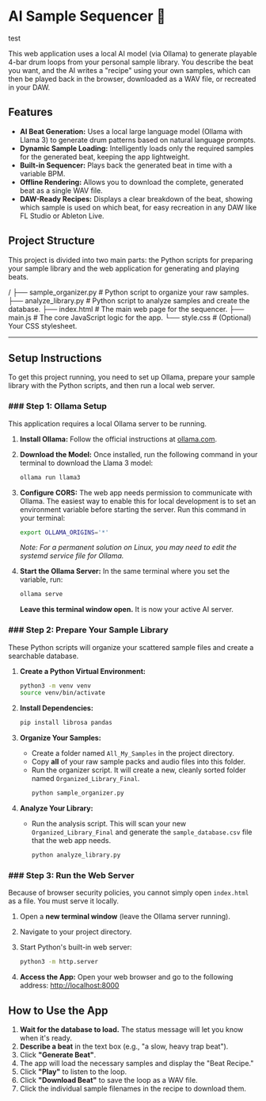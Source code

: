# AI Sample Sequencer 🎵

test

This web application uses a local AI model (via Ollama) to generate playable 4-bar drum loops from your personal sample library. You describe the beat you want, and the AI writes a "recipe" using your own samples, which can then be played back in the browser, downloaded as a WAV file, or recreated in your DAW.

## Features

-   **AI Beat Generation:** Uses a local large language model (Ollama with Llama 3) to generate drum patterns based on natural language prompts.
-   **Dynamic Sample Loading:** Intelligently loads only the required samples for the generated beat, keeping the app lightweight.
-   **Built-in Sequencer:** Plays back the generated beat in time with a variable BPM.
-   **Offline Rendering:** Allows you to download the complete, generated beat as a single WAV file.
-   **DAW-Ready Recipes:** Displays a clear breakdown of the beat, showing which sample is used on which beat, for easy recreation in any DAW like FL Studio or Ableton Live.

## Project Structure

This project is divided into two main parts: the Python scripts for preparing your sample library and the web application for generating and playing beats.


/
├── sample_organizer.py     # Python script to organize your raw samples.
├── analyze_library.py      # Python script to analyze samples and create the database.
├── index.html              # The main web page for the sequencer.
├── main.js                 # The core JavaScript logic for the app.
└── style.css               # (Optional) Your CSS stylesheet.


---

## Setup Instructions

To get this project running, you need to set up Ollama, prepare your sample library with the Python scripts, and then run a local web server.

### ### Step 1: Ollama Setup

This application requires a local Ollama server to be running.

1.  **Install Ollama:** Follow the official instructions at [ollama.com](https://ollama.com/).

2.  **Download the Model:** Once installed, run the following command in your terminal to download the Llama 3 model:
    ```bash
    ollama run llama3
    ```

3.  **Configure CORS:** The web app needs permission to communicate with Ollama. The easiest way to enable this for local development is to set an environment variable before starting the server. Run this command in your terminal:
    ```bash
    export OLLAMA_ORIGINS='*'
    ```
    *Note: For a permanent solution on Linux, you may need to edit the systemd service file for Ollama.*

4.  **Start the Ollama Server:** In the same terminal where you set the variable, run:
    ```bash
    ollama serve
    ```
    **Leave this terminal window open.** It is now your active AI server.

### ### Step 2: Prepare Your Sample Library

These Python scripts will organize your scattered sample files and create a searchable database.

1.  **Create a Python Virtual Environment:**
    ```bash
    python3 -m venv venv
    source venv/bin/activate
    ```

2.  **Install Dependencies:**
    ```bash
    pip install librosa pandas
    ```

3.  **Organize Your Samples:**
    -   Create a folder named `All_My_Samples` in the project directory.
    -   Copy **all** of your raw sample packs and audio files into this folder.
    -   Run the organizer script. It will create a new, cleanly sorted folder named `Organized_Library_Final`.
        ```bash
        python sample_organizer.py
        ```

4.  **Analyze Your Library:**
    -   Run the analysis script. This will scan your new `Organized_Library_Final` and generate the `sample_database.csv` file that the web app needs.
        ```bash
        python analyze_library.py
        ```

### ### Step 3: Run the Web Server

Because of browser security policies, you cannot simply open `index.html` as a file. You must serve it locally.

1.  Open a **new terminal window** (leave the Ollama server running).
2.  Navigate to your project directory.
3.  Start Python's built-in web server:
    ```bash
    python3 -m http.server
    ```

4.  **Access the App:** Open your web browser and go to the following address:
    [http://localhost:8000](http://localhost:8000)

## How to Use the App

1.  **Wait for the database to load.** The status message will let you know when it's ready.
2.  **Describe a beat** in the text box (e.g., "a slow, heavy trap beat").
3.  Click **"Generate Beat"**.
4.  The app will load the necessary samples and display the "Beat Recipe."
5.  Click **"Play"** to listen to the loop.
6.  Click **"Download Beat"** to save the loop as a WAV file.
7.  Click the individual sample filenames in the recipe to download them.
